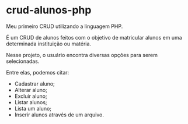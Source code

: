 # crud-alunos-php

Meu primeiro CRUD utilizando a linguagem PHP.

É um CRUD de alunos feitos com o objetivo de matricular alunos em uma determinada instituição ou matéria.

Nesse projeto, o usuário encontra diversas opções para serem selecionadas.

Entre elas, podemos citar:

- Cadastrar aluno;
- Alterar aluno;
- Excluir aluno;
- Listar alunos;
- Lista um aluno;
- Inserir alunos através de um arquivo.
